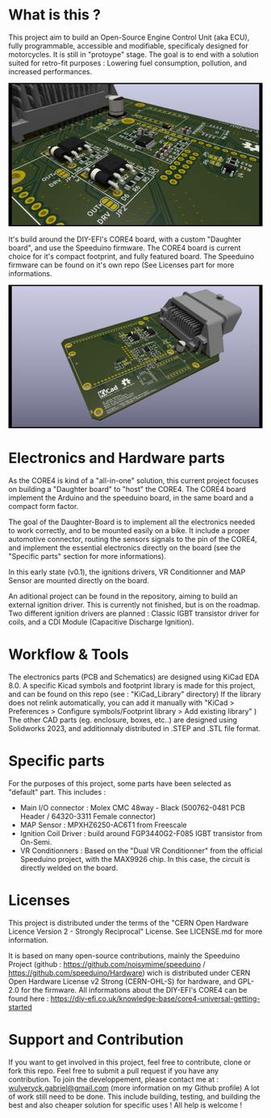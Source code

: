 # What is this ?
This project aim to build an Open-Source Engine Control Unit (aka ECU), fully programmable, accessible and modifiable, specificaly designed for motorcycles. It is still in "protoype" stage.
The goal is to end with a solution suited for retro-fit purposes : Lowering fuel consumption, pollution, and increased performances.

![alt text](https://github.com/G-Maveryck/Speeduino-2Wheel-prototype/blob/main/Core4GPZ_rev0-1/Core4GPZ_rev0-1_Preview02.jpg?raw=true)

It's build around the DIY-EFI's CORE4 board, with a custom "Daughter board", and use the Speeduino firmware.
The CORE4 board is current choice for it's compact footprint, and fully featured board.
The Speeduino firmware can be found on it's own repo (See Licenses part for more informations.

![alt text](https://github.com/G-Maveryck/Speeduino-2Wheel-prototype/blob/main/Core4GPZ_rev0-1/Core4GPZ_rev0-1_Preview01.jpg?raw=true)

# Electronics and Hardware parts
As the CORE4 is kind of a "all-in-one" solution, this current project focuses on building a "Daughter board" to "host" the CORE4.
The CORE4 board implement the Arduino and the speeduino board, in the same board and a compact form factor.

The goal of the Daughter-Board is to implement all the electronics needed to work correctly, and to be mounted easily on a bike.
It include a proper automotive connector, routing the sensors signals to the pin of the CORE4, and implement the essential electronics directly on the board (see the "Specific parts" section for more informations).

In this early state (v0.1), the ignitions drivers, VR Conditionner and MAP Sensor are mounted directly on the board.

An aditional project can be found in the repository, aiming to build an external ignition driver. This is currently not finished, but is on the roadmap. 
Two different ignition drivers are planned : Classic IGBT transistor driver for coils, and a CDI Module (Capacitive Discharge Ignition).

# Workflow & Tools
The electronics parts (PCB and Schematics) are designed using KiCad EDA 8.0.
A specific Kicad symbols and footprint library is made for this project, and can be found on this repo (see : "KiCad_Library" directory)
If the library does not relink automatically, you can add it manually with "KiCad > Preferences > Configure symbols/Footprint library > Add existing library" )
The other CAD parts (eg. enclosure, boxes, etc..) are designed using Solidworks 2023, and additionnaly distributed in .STEP and .STL file format.

# Specific parts
For the purposes of this project, some parts have been selected as "default" part. This includes :
- Main I/O connector : Molex CMC 48way  - Black (500762-0481 PCB Header / 64320-3311 Female connector)
- MAP Sensor : MPXHZ6250-AC6T1 from Freescale
- Ignition Coil Driver : build around FGP3440G2-F085 IGBT transistor from On-Semi.
- VR Conditionners : Based on the "Dual VR Conditionner" from the official Speeduino project, with the MAX9926 chip. In this case, the circuit is directly welded on the board.

# Licenses
This project is distributed under the terms of the "CERN Open Hardware Licence Version 2 - Strongly Reciprocal" License.
See LICENSE.md for more information.

It is based on many open-source contributions, mainly the Speeduino Project (github :  https://github.com/noisymime/speeduino / https://github.com/speeduino/Hardware) wich is distributed under CERN Open Hardware License v2 Strong (CERN-OHL-S) for hardware, and GPL-2.0 for the firmware.
All informations about the DIY-EFI's CORE4 can be found here : https://diy-efi.co.uk/knowledge-base/core4-universal-getting-started

# Support and Contribution
If you want to get involved in this project, feel free to contribute, clone or fork this repo. Feel free to submit a pull request if you have any contribution.
To join the developpement, please contact me at : wulveryck.gabriel@gmail.com (more information on my Github profile)
A lot of work still need to be done. This include building, testing, and building the best and also cheaper solution for specific uses !
All help is welcome !
